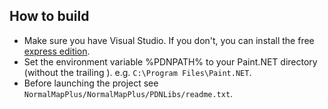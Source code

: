 How to build
----

 - Make sure you have Visual Studio. If you don't, you can install the free [express edition](http://www.microsoft.com/express/Downloads/#2010-Visual-CS).
 - Set the environment variable %PDNPATH% to your Paint.NET directory (without the trailing \). e.g. `C:\Program Files\Paint.NET`.
 - Before launching the project see `NormalMapPlus/NormalMapPlus/PDNLibs/readme.txt`.